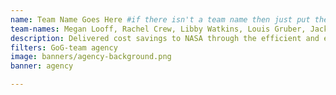 ```yaml
---
name: Team Name Goes Here #if there isn't a team name then just put the Agency name
team-names: Megan Looff, Rachel Crew, Libby Watkins, Louis Gruber, Jackie Lenta, and Kareem Primo
description: Delivered cost savings to NASA through the efficient and effective delivery of shared mission support services His transparent approach to budgeting, cost, and performance reporting built stakeholder trust and got the most out of tax dollars.
filters: GoG-team agency
image: banners/agency-background.png
banner: agency

---
```

